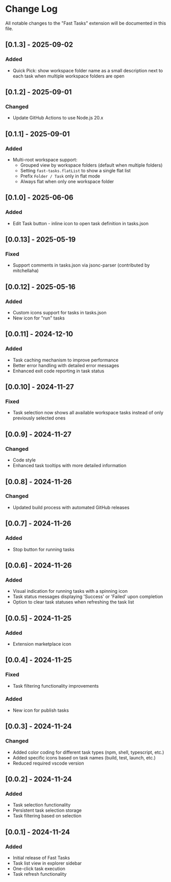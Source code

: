 # Change Log

All notable changes to the "Fast Tasks" extension will be documented in this file.

## [0.1.3] - 2025-09-02

### Added
- Quick Pick: show workspace folder name as a small description next to each task when multiple workspace folders are open

## [0.1.2] - 2025-09-01

### Changed
- Update GitHub Actions to use Node.js 20.x

## [0.1.1] - 2025-09-01

### Added
- Multi-root workspace support:
  - Grouped view by workspace folders (default when multiple folders)
  - Setting `fast-tasks.flatList` to show a single flat list
  - Prefix `Folder / Task` only in flat mode
  - Always flat when only one workspace folder

## [0.1.0] - 2025-06-06

### Added
- Edit Task button - inline icon to open task definition in tasks.json

## [0.0.13] - 2025-05-19

### Fixed
- Support comments in tasks.json via jsonc-parser (contributed by mitchellaha)

## [0.0.12] - 2025-05-16

### Added
- Custom icons support for tasks in tasks.json
- New icon for "run" tasks

## [0.0.11] - 2024-12-10

### Added
- Task caching mechanism to improve performance
- Better error handling with detailed error messages
- Enhanced exit code reporting in task status


## [0.0.10] - 2024-11-27

### Fixed
- Task selection now shows all available workspace tasks instead of only previously selected ones

## [0.0.9] - 2024-11-27

### Changed
- Code style
- Enhanced task tooltips with more detailed information

## [0.0.8] - 2024-11-26

### Changed
- Updated build process with automated GitHub releases

## [0.0.7] - 2024-11-26

### Added
- Stop button for running tasks

## [0.0.6] - 2024-11-26

### Added

- Visual indication for running tasks with a spinning icon
- Task status messages displaying 'Success' or 'Failed' upon completion
- Option to clear task statuses when refreshing the task list

## [0.0.5] - 2024-11-25

### Added
- Extension marketplace icon

## [0.0.4] - 2024-11-25

### Fixed
- Task filtering functionality improvements

### Added
- New icon for publish tasks

## [0.0.3] - 2024-11-24

### Changed
- Added color coding for different task types (npm, shell, typescript, etc.)
- Added specific icons based on task names (build, test, launch, etc.)
- Reduced required vscode version

## [0.0.2] - 2024-11-24

### Added
- Task selection functionality
- Persistent task selection storage
- Task filtering based on selection

## [0.0.1] - 2024-11-24

### Added
- Initial release of Fast Tasks
- Task list view in explorer sidebar
- One-click task execution
- Task refresh functionality